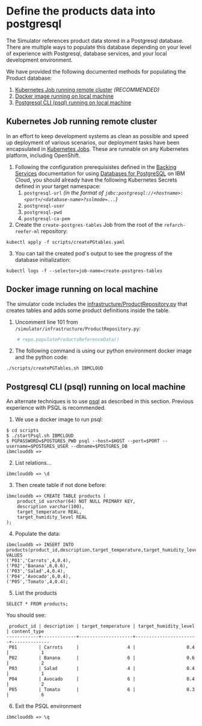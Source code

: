 # Define the products data into postgresql

The Simulator references product data stored in a Postgresql database.  There are multiple ways to populate this database depending on your level of experience with Postgresql, database services, and your local development environment.

We have provided the following documented methods for populating the Product database:
1. [Kubernetes Job running remote cluster](#kubernetes-job-running-remote-cluster) _(RECOMMENDED)_
2. [Docker image running on local machine](#docker-image-running-on-local-machine)
3. [Postgresql CLI (psql) running on local machine](#postgresql-cli-psql-running-on-local-machine)

## Kubernetes Job running remote cluster

In an effort to keep development systems as clean as possible and speed up deployment of various scenarios, our deployment tasks have been encapsulated in [Kubernetes Jobs](https://kubernetes.io/docs/concepts/workloads/controllers/jobs-run-to-completion/). These are runnable on any Kubernetes platform, including OpenShift.

1. Following the configuration prerequisistes defined in the [Backing Services](https://ibm-cloud-architecture.github.io/refarch-kc/deployments/backing-services/#using-postgresql-hosted-on-ibm-cloud) documentation for using [Databases for PostgreSQL](https://cloud.ibm.com/catalog/services/databases-for-postgresql) on IBM Cloud, you should already have the following Kubernetes Secrets defined in your target namespace:
   1. `postgresql-url` _(in the format of `jdbc:postgresql://<hostname>:<port>/<database-name>?sslmode=...`)_
   2. `postgresql-user`
   3. `postgresql-pwd`
   4. `postgresql-ca-pem`
2. Create the `create-postgres-tables` Job from the root of the `refarch-reefer-ml` repository:
```shell
kubectl apply -f scripts/createPGtables.yaml
```
3. You can tail the created pod's output to see the progress of the database initialization:
```shell
kubectl logs -f --selector=job-name=create-postgres-tables
```

## Docker image running on local machine

The simulator code includes the [infrastructure/ProductRepository.py](https://github.com/ibm-cloud-architecture/refarch-reefer-ml/blob/master/simulator/infrastructure/ProductRepository.py) that creates tables and adds some product definitions inside the table.

1. Uncomment line 101 from `/simulator/infrastructure/ProductRepository.py`:
```python
    # repo.populateProductsReferenceData()
```
2. The following command is using our python environment docker image and the python code:
```shell
./scripts/createPGTables.sh IBMCLOUD
```

## Postgresql CLI (psql) running on local machine

An alternate techniques is to use [psql](https://www.postgresql.org/docs/9.3/app-psql.html) as described in this section. Previous experience with PSQL is recommended.

1. We use a docker image to run psql:

```shell
$ cd scripts
$ ./startPsql.sh IBMCLOUD
$ PGPASSWORD=$POSTGRES_PWD psql --host=$HOST --port=$PORT --username=$POSTGRES_USER --dbname=$POSTGRES_DB
ibmclouddb =>
```

2. List relations...

```psql
ibmclouddb => \d
```

3. Then create table if not done before:

```psql
ibmclouddb => CREATE TABLE products (
    product_id varchar(64) NOT NULL PRIMARY KEY,
    description varchar(100),
    target_temperature REAL,
    target_humidity_level REAL
);
```

4. Populate the data:

```psql
ibmclouddb => INSERT INTO products(product_id,description,target_temperature,target_humidity_level) VALUES
('P01','Carrots',4,0.4),
('P02','Banana',6,0.6),
('P03','Salad',4,0.4),
('P04','Avocado',6,0.4),
('P05','Tomato',4,0.4);
```

5. List the products

```psql
SELECT * FROM products;
```

You should see:
```psql
 product_id | description | target_temperature | target_humidity_level | content_type
------------+-------------+--------------------+-----------------------+--------------
 P01        | Carrots     |                  4 |                   0.4 |            1
 P02        | Banana      |                  6 |                   0.6 |            2
 P03        | Salad       |                  4 |                   0.4 |            1
 P04        | Avocado     |                  6 |                   0.4 |            2
 P05        | Tomato      |                  6 |                   0.3 |            6
```

6. Exit the PSQL environment
```psql
ibmclouddb => \q
```
